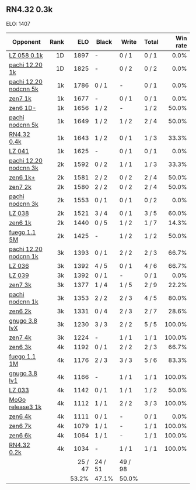 ## RN4.32 0.3k ##

ELO: 1407

Opponent | Rank | ELO | Black | Write | Total | Win rate
---------|-----:|----:|-------|-------|-------|-------:
[LZ 058 0.1k](LZ%20058%200.1k.md) | 1D | 1897 | - | 0 / 1 | 0 / 1 | 0.0%
[pachi 12.20 1k](pachi%2012.20%201k.md) | 1D | 1825 | - | 0 / 2 | 0 / 2 | 0.0%
[pachi 12.20 nodcnn 5k](pachi%2012.20%20nodcnn%205k.md) | 1k | 1786 | 0 / 1 | - | 0 / 1 | 0.0%
[zen7 1k](zen7%201k.md) | 1k | 1677 | - | 0 / 1 | 0 / 1 | 0.0%
[zen6 1D-](zen6%201D-.md) | 1k | 1656 | 1 / 2 | - | 1 / 2 | 50.0%
[pachi nodcnn 5k](pachi%20nodcnn%205k.md) | 1k | 1649 | 1 / 2 | 1 / 2 | 2 / 4 | 50.0%
[RN4.32 0.4k](RN4.32%200.4k.md) | 1k | 1643 | 1 / 2 | 0 / 1 | 1 / 3 | 33.3%
[LZ 041](LZ%20041.md) | 1k | 1625 | - | 0 / 1 | 0 / 1 | 0.0%
[pachi 12.20 nodcnn 3k](pachi%2012.20%20nodcnn%203k.md) | 2k | 1592 | 0 / 2 | 1 / 1 | 1 / 3 | 33.3%
[zen6 1k+](zen6%201k+.md) | 2k | 1581 | 2 / 2 | 0 / 2 | 2 / 4 | 50.0%
[zen7 2k](zen7%202k.md) | 2k | 1580 | 2 / 2 | 0 / 2 | 2 / 4 | 50.0%
[pachi nodcnn 3k](pachi%20nodcnn%203k.md) | 2k | 1553 | 0 / 1 | 0 / 1 | 0 / 2 | 0.0%
[LZ 038](LZ%20038.md) | 2k | 1521 | 3 / 4 | 0 / 1 | 3 / 5 | 60.0%
[zen6 1k](zen6%201k.md) | 2k | 1440 | 0 / 5 | 1 / 2 | 1 / 7 | 14.3%
[fuego 1.1 5M](fuego%201.1%205M.md) | 2k | 1425 | - | 1 / 2 | 1 / 2 | 50.0%
[pachi 12.20 nodcnn 1k](pachi%2012.20%20nodcnn%201k.md) | 3k | 1393 | 0 / 1 | 2 / 2 | 2 / 3 | 66.7%
[LZ 036](LZ%20036.md) | 3k | 1392 | 4 / 5 | 0 / 1 | 4 / 6 | 66.7%
[LZ 039](LZ%20039.md) | 3k | 1392 | 0 / 1 | - | 0 / 1 | 0.0%
[zen7 3k](zen7%203k.md) | 3k | 1377 | 1 / 4 | 1 / 5 | 2 / 9 | 22.2%
[pachi nodcnn 1k](pachi%20nodcnn%201k.md) | 3k | 1353 | 2 / 2 | 2 / 3 | 4 / 5 | 80.0%
[zen6 2k](zen6%202k.md) | 3k | 1331 | 0 / 4 | 2 / 3 | 2 / 7 | 28.6%
[gnugo 3.8 lvX](gnugo%203.8%20lvX.md) | 3k | 1230 | 3 / 3 | 2 / 2 | 5 / 5 | 100.0%
[zen7 4k](zen7%204k.md) | 3k | 1224 | - | 1 / 1 | 1 / 1 | 100.0%
[zen6 3k](zen6%203k.md) | 4k | 1192 | 0 / 1 | 2 / 2 | 2 / 3 | 66.7%
[fuego 1.1 1M](fuego%201.1%201M.md) | 4k | 1176 | 2 / 3 | 3 / 3 | 5 / 6 | 83.3%
[gnugo 3.8 lv1](gnugo%203.8%20lv1.md) | 4k | 1166 | - | 1 / 1 | 1 / 1 | 100.0%
[LZ 033](LZ%20033.md) | 4k | 1142 | 0 / 1 | 1 / 1 | 1 / 2 | 50.0%
[MoGo release3 1k](MoGo%20release3%201k.md) | 4k | 1112 | 1 / 1 | 2 / 2 | 3 / 3 | 100.0%
[zen6 4k](zen6%204k.md) | 4k | 1111 | 0 / 1 | - | 0 / 1 | 0.0%
[zen6 7k](zen6%207k.md) | 4k | 1079 | 1 / 1 | - | 1 / 1 | 100.0%
[zen6 6k](zen6%206k.md) | 4k | 1064 | 1 / 1 | - | 1 / 1 | 100.0%
[RN4.32 0.2k](RN4.32%200.2k.md) | 4k | 1034 | - | 1 / 1 | 1 / 1 | 100.0%
 | | | 25 / 47 | 24 / 51 | 49 / 98 | 
 | | | 53.2% | 47.1% | 50.0% | 
